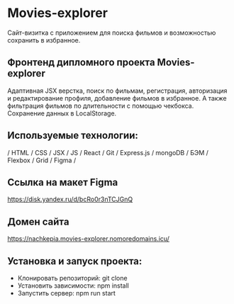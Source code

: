 # Movies-explorer
Сайт-визитка с приложением для поиска фильмов и возможностью сохранить в избранное.

## Фронтенд дипломного проекта Movies-explorer
Адаптивная JSX верстка, поиск по фильмам, регистрация, авторизация и редактирование профиля, добавление фильмов в избранное. А также фильтрация фильмов по длительности с помощью чекбокса. Сохранение данных в LocalStorage.

## Используемые технологии:
/ HTML / CSS / JSX / JS / React / Git / Express.js / mongoDB / БЭМ / Flexbox / Grid / Figma /

## Ссылка на макет Figma 
https://disk.yandex.ru/d/bcRo0r3nTCJGnQ

## Домен сайта
https://nachkepia.movies-explorer.nomoredomains.icu/

## Установка и запуск проекта:
- Клонировать репозиторий: git clone 
- Установить зависимости: npm install
- Запустить сервер: npm run start